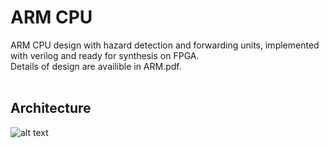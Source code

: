 # ARM CPU
ARM CPU design with hazard detection and forwarding units, implemented with verilog and ready for synthesis on FPGA.<br/>
Details of design are availible in ARM.pdf.<br/>
<br/>

## Architecture
![alt text](https://github.com/PSS1998/ARM-CPU/blob/master/Architecture.PNG?raw=true)
